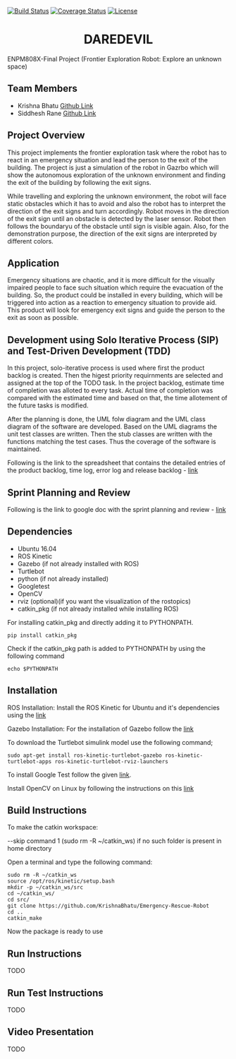 [![Build Status](https://travis-ci.org/KrishnaBhatu/Emergency-Rescue-Robot.svg?branch=master)](https://travis-ci.org/KrishnaBhatu/Emergency-Rescue-Robot)
[![Coverage Status](https://coveralls.io/repos/github/KrishnaBhatu/Emergency-Rescue-Robot/badge.svg?branch=master)](https://coveralls.io/github/KrishnaBhatu/Emergency-Rescue-Robot?branch=master)
[![License](https://img.shields.io/badge/License-BSD%203--Clause-blue.svg)](https://opensource.org/licenses/BSD-3-Clause)

<h1 align = "center">
  DAREDEVIL
</h1>
ENPM808X-Final Project (Frontier Exploration Robot: Explore an unknown space)

## Team Members

 - Krishna Bhatu [Github Link](https://github.com/KrishnaBhatu)
 - Siddhesh Rane [Github Link](https://github.com/srane96)

## Project Overview

This project implements the frontier exploration task where the robot has to react in an emergency situation and lead the person to the exit of the building. The project is just a simulation of the robot in Gazrbo which will show the autonomous exploration of the unknown environment and finding the exit of the building by following the exit signs.

While travelling and exploring the unknown environment, the robot will face static obstacles which it has to avoid and also the robot has to interpret the direction of the exit signs and turn accordingly. Robot moves in the direction of the exit sign until an obstacle is detected by the laser sensor. Robot then follows the boundaryu of the obstacle until sign is visible again. Also, for the demonstration purpose, the direction of the exit signs are interpreted by different colors.

## Application

Emergency situations are chaotic, and it is more difficult for the visually impaired people to face such situation which require the evacuation of the building. So, the product  could be installed in every building, which will be triggered into action as a reaction to emergency situation to provide aid. This product will look for emergency exit signs and guide the person to the exit as soon as possible.

## Development using Solo Iterative Process (SIP) and Test-Driven Development (TDD)

In this project, solo-iterative process is used where first the product backlog is created. Then the higest priority requirnments are selected and assigned at the top of the TODO task. In the project backlog, estimate time of completion was alloted to every task. Actual time of completion was compared with the estimated time and based on that, the time allotement of the future tasks is modified.

After the planning is done, the UML folw diagram and the UML class diagram of the software are developed. Based on the UML diagrams the unit test classes are written. Then the stub classes are written with the functions matching the test cases. Thus the coverage of the software is maintained.

Following is the link to the spreadsheet that contains the detailed entries of the product backlog, time log, error log and release backlog - [link](https://docs.google.com/spreadsheets/d/1O63iHQKQJ4rw-KZTfBKcTz6vqTiGLA_Ci8IV8-E5Vwg/edit?ts=5bfdd247#gid=0)

## Sprint Planning and Review

Following is the link to google doc with the sprint planning and review - [link](https://docs.google.com/document/d/1R3kuxY5z7W4jexqUmMMtAAA1UcctKT3b8epEXvo6OiU/edit?ts=5bfe07c4)

## Dependencies

 - Ubuntu 16.04
 - ROS Kinetic
 - Gazebo (if not already installed with ROS)
 - Turtlebot
 - python (if not already installed)
 - Googletest
 - OpenCV
 - rviz (optional)(if you want the visualization of the rostopics)
 - catkin_pkg (if not already installed while installing ROS)

For installing catkin_pkg and directly adding it to PYTHONPATH.
```
pip install catkin_pkg
```
Check if the catkin_pkg path is added to PYTHONPATH by using the following
command
```
echo $PYTHONPATH
```

## Installation

ROS Installation:
Install the ROS Kinetic for Ubuntu and it's dependencies using the [link](http://wiki.ros.org/kinetic/Installation/Ubuntu)

Gazebo Installation:
For the installation of Gazebo follow the [link](http://gazebosim.org/tutorials?tut=install_ubuntu)

To download the Turtlebot simulink model use the following command;
```
sudo apt-get install ros-kinetic-turtlebot-gazebo ros-kinetic-turtlebot-apps ros-kinetic-turtlebot-rviz-launchers
```

To install Google Test follow the given [link](https://www.eriksmistad.no/getting-started-with-google-test-on-ubuntu/).

Install OpenCV on Linux by following the instructions on this [link](https://github.com/kyamagu/mexopencv/wiki/Installation-(Linux,-Octave,-OpenCV-3))

## Build Instructions

To make the catkin workspace:

--skip command 1 (sudo rm -R ~/catkin_ws) if no such folder is present in home directory

Open a terminal and type the following command:

```
sudo rm -R ~/catkin_ws
source /opt/ros/kinetic/setup.bash 
mkdir -p ~/catkin_ws/src
cd ~/catkin_ws/
cd src/
git clone https://github.com/KrishnaBhatu/Emergency-Rescue-Robot
cd ..
catkin_make
```

Now the package is ready to use

## Run Instructions
TODO

## Run Test Instructions
TODO

## Video Presentation
TODO


 

